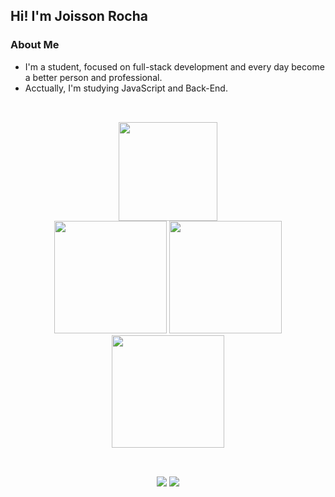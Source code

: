 ## Hi! I'm **Joisson Rocha**

### About Me

* I'm a student, focused on full-stack development and every day become a better person and professional.
* Acctually, I'm studying JavaScript and Back-End. 

##
<!-- outro efeito -> midnight-purple | dark | dracula -->
<div align="center"><br>
  <img height="158em" src="https://github-readme-stats.vercel.app/api/wakatime?username=strattegia&theme=dracula&layout=compact"/><br>
  <img height="180em" src="https://github-readme-stats.vercel.app/api?username=strattegia0704&theme=dracula"/>
  <img height="180em" src="https://github-readme-stats.vercel.app/api/top-langs/?username=strattegia0704&layout=compact&langs_count=7&theme=dracula"/>
  <img height="180em" src="https://streak-stats.demolab.com?user=strattegia0704&theme=dracula&border=FFF&sideNums=00D081"/>
</div>
<div style="display: inline_block"><br>

</div>
  
  ##
  
<div align="center"> 
  <a href = "mailto:strattegiadev@gmail.com" target="_blank"><img src="https://img.shields.io/badge/-Gmail-C72F23?style=for-the-badge&logo=gmail&logoColor=white" target="_blank"></a>
  <a href = "https://www.linkedin.com/in/joisson-victor-brand%C3%A3o-rocha-7515b8229/" target="_blank"><img src="https://img.shields.io/badge/Linkedin-00669C?style=for-the-badge&logo=linkedin&logoColor=white" target="_blank"></a>
</div>

